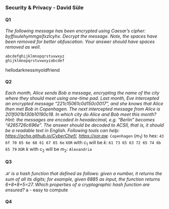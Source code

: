 
### Security & Privacy - David Süle

#### Q1
*The following message has been encrypted using Caesar’s cipher: byffixulehymmgsifxzlcyhx. Decrypt the message. Note, the spaces have been removed for better obfuscation. Your answer should have spaces removed as well.*

```
abcdefghijklmnopqrstuvwxyz
ghijklmnopqrstuvwxyzabcdef
```
hellodarknessmyoldfriend

#### Q2
*Each month, Alice sends Bob a message, encrypting the name of the city where they should meet using one-time pad.  Last month, Eve intercepted an encrypted message “221c15061c0d150c0017”, and she knows that Alice then met Bob in Copenhagen. The next intercepted message from Alice is 201f001b130b10190c18. In which city do Alice and Bob meet this month? Hint: the messages are encoded in hexadecimal, e.g. “Berlin” becomes “4265726c696e”. The answer should be decoded to ACSII, that is, it should be a readable text in English. Following tools can help: https://gchq.github.io/CyberChef/, https://xor.pw.*
`Copenhagen` ($m_1$) to hex: `43 6f 70 65 6e 68 61 67 65 6e`
`XOR` with $c_1$ will be $k$: `61 73 65 63 72 65 74 6b 65 79`
`XOR` $k$ with $c_2$ will be $m_2$: `Alexandria`

#### Q3
*ℋ is a hash function that defined as follows: given a number, it returns the sum of all its digits; for example, given 6885 as input, the function returns 6+8+8+5=27. Which properties of a cryptographic hash function are ensured?*
a - easy to compute

#### Q4